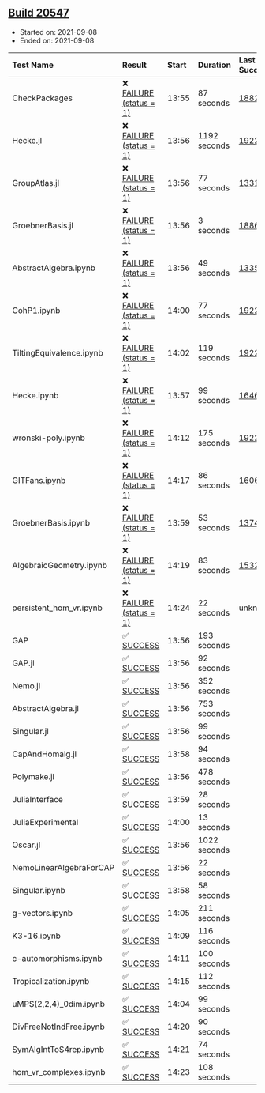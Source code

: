 ## [Build 20547](https://oscarci.mathematik.uni-kl.de/job/oscar/20547/)

* Started on: 2021-09-08
* Ended on: 2021-09-08

| Test Name    | Result | Start | Duration | Last Success | First Failure |
|:-------------|:-------|:------|:---------|:-------------|:--------------|
| CheckPackages | ❌ [FAILURE (status = 1)](https://oscarci.mathematik.uni-kl.de/job/oscar/20547/artifact/logs/build-20547/CheckPackages.log) | 13:55 | 87 seconds | [18822](https://oscarci.mathematik.uni-kl.de/job/oscar/18822/) | [18823](https://oscarci.mathematik.uni-kl.de/job/oscar/18823/) |
| Hecke.jl | ❌ [FAILURE (status = 1)](https://oscarci.mathematik.uni-kl.de/job/oscar/20547/artifact/logs/build-20547/Hecke.jl.log) | 13:56 | 1192 seconds | [19222](https://oscarci.mathematik.uni-kl.de/job/oscar/19222/) | [20152](https://oscarci.mathematik.uni-kl.de/job/oscar/20152/) |
| GroupAtlas.jl | ❌ [FAILURE (status = 1)](https://oscarci.mathematik.uni-kl.de/job/oscar/20547/artifact/logs/build-20547/GroupAtlas.jl.log) | 13:56 | 77 seconds | [13311](https://oscarci.mathematik.uni-kl.de/job/oscar/13311/) | [13312](https://oscarci.mathematik.uni-kl.de/job/oscar/13312/) |
| GroebnerBasis.jl | ❌ [FAILURE (status = 1)](https://oscarci.mathematik.uni-kl.de/job/oscar/20547/artifact/logs/build-20547/GroebnerBasis.jl.log) | 13:56 | 3 seconds | [18864](https://oscarci.mathematik.uni-kl.de/job/oscar/18864/) | [18865](https://oscarci.mathematik.uni-kl.de/job/oscar/18865/) |
| AbstractAlgebra.ipynb | ❌ [FAILURE (status = 1)](https://oscarci.mathematik.uni-kl.de/job/oscar/20547/artifact/logs/build-20547/AbstractAlgebra.ipynb.log) | 13:56 | 49 seconds | [13355](https://oscarci.mathematik.uni-kl.de/job/oscar/13355/) | [13356](https://oscarci.mathematik.uni-kl.de/job/oscar/13356/) |
| CohP1.ipynb | ❌ [FAILURE (status = 1)](https://oscarci.mathematik.uni-kl.de/job/oscar/20547/artifact/logs/build-20547/CohP1.ipynb.log) | 14:00 | 77 seconds | [19222](https://oscarci.mathematik.uni-kl.de/job/oscar/19222/) | [20152](https://oscarci.mathematik.uni-kl.de/job/oscar/20152/) |
| TiltingEquivalence.ipynb | ❌ [FAILURE (status = 1)](https://oscarci.mathematik.uni-kl.de/job/oscar/20547/artifact/logs/build-20547/TiltingEquivalence.ipynb.log) | 14:02 | 119 seconds | [19222](https://oscarci.mathematik.uni-kl.de/job/oscar/19222/) | [20152](https://oscarci.mathematik.uni-kl.de/job/oscar/20152/) |
| Hecke.ipynb | ❌ [FAILURE (status = 1)](https://oscarci.mathematik.uni-kl.de/job/oscar/20547/artifact/logs/build-20547/Hecke.ipynb.log) | 13:57 | 99 seconds | [16463](https://oscarci.mathematik.uni-kl.de/job/oscar/16463/) | [16464](https://oscarci.mathematik.uni-kl.de/job/oscar/16464/) |
| wronski-poly.ipynb | ❌ [FAILURE (status = 1)](https://oscarci.mathematik.uni-kl.de/job/oscar/20547/artifact/logs/build-20547/wronski-poly.ipynb.log) | 14:12 | 175 seconds | [19222](https://oscarci.mathematik.uni-kl.de/job/oscar/19222/) | [20152](https://oscarci.mathematik.uni-kl.de/job/oscar/20152/) |
| GITFans.ipynb | ❌ [FAILURE (status = 1)](https://oscarci.mathematik.uni-kl.de/job/oscar/20547/artifact/logs/build-20547/GITFans.ipynb.log) | 14:17 | 86 seconds | [16068](https://oscarci.mathematik.uni-kl.de/job/oscar/16068/) | [16069](https://oscarci.mathematik.uni-kl.de/job/oscar/16069/) |
| GroebnerBasis.ipynb | ❌ [FAILURE (status = 1)](https://oscarci.mathematik.uni-kl.de/job/oscar/20547/artifact/logs/build-20547/GroebnerBasis.ipynb.log) | 13:59 | 53 seconds | [13748](https://oscarci.mathematik.uni-kl.de/job/oscar/13748/) | [13749](https://oscarci.mathematik.uni-kl.de/job/oscar/13749/) |
| AlgebraicGeometry.ipynb | ❌ [FAILURE (status = 1)](https://oscarci.mathematik.uni-kl.de/job/oscar/20547/artifact/logs/build-20547/AlgebraicGeometry.ipynb.log) | 14:19 | 83 seconds | [15322](https://oscarci.mathematik.uni-kl.de/job/oscar/15322/) | [15323](https://oscarci.mathematik.uni-kl.de/job/oscar/15323/) |
| persistent_hom_vr.ipynb | ❌ [FAILURE (status = 1)](https://oscarci.mathematik.uni-kl.de/job/oscar/20547/artifact/logs/build-20547/persistent_hom_vr.ipynb.log) | 14:24 | 22 seconds | unknown | unknown |
| GAP | ✅ [SUCCESS](https://oscarci.mathematik.uni-kl.de/job/oscar/20547/artifact/logs/build-20547/GAP.log) | 13:56 | 193 seconds |  |  |
| GAP.jl | ✅ [SUCCESS](https://oscarci.mathematik.uni-kl.de/job/oscar/20547/artifact/logs/build-20547/GAP.jl.log) | 13:56 | 92 seconds |  |  |
| Nemo.jl | ✅ [SUCCESS](https://oscarci.mathematik.uni-kl.de/job/oscar/20547/artifact/logs/build-20547/Nemo.jl.log) | 13:56 | 352 seconds |  |  |
| AbstractAlgebra.jl | ✅ [SUCCESS](https://oscarci.mathematik.uni-kl.de/job/oscar/20547/artifact/logs/build-20547/AbstractAlgebra.jl.log) | 13:56 | 753 seconds |  |  |
| Singular.jl | ✅ [SUCCESS](https://oscarci.mathematik.uni-kl.de/job/oscar/20547/artifact/logs/build-20547/Singular.jl.log) | 13:56 | 99 seconds |  |  |
| CapAndHomalg.jl | ✅ [SUCCESS](https://oscarci.mathematik.uni-kl.de/job/oscar/20547/artifact/logs/build-20547/CapAndHomalg.jl.log) | 13:58 | 94 seconds |  |  |
| Polymake.jl | ✅ [SUCCESS](https://oscarci.mathematik.uni-kl.de/job/oscar/20547/artifact/logs/build-20547/Polymake.jl.log) | 13:56 | 478 seconds |  |  |
| JuliaInterface | ✅ [SUCCESS](https://oscarci.mathematik.uni-kl.de/job/oscar/20547/artifact/logs/build-20547/JuliaInterface.log) | 13:59 | 28 seconds |  |  |
| JuliaExperimental | ✅ [SUCCESS](https://oscarci.mathematik.uni-kl.de/job/oscar/20547/artifact/logs/build-20547/JuliaExperimental.log) | 14:00 | 13 seconds |  |  |
| Oscar.jl | ✅ [SUCCESS](https://oscarci.mathematik.uni-kl.de/job/oscar/20547/artifact/logs/build-20547/Oscar.jl.log) | 13:56 | 1022 seconds |  |  |
| NemoLinearAlgebraForCAP | ✅ [SUCCESS](https://oscarci.mathematik.uni-kl.de/job/oscar/20547/artifact/logs/build-20547/NemoLinearAlgebraForCAP.log) | 13:56 | 22 seconds |  |  |
| Singular.ipynb | ✅ [SUCCESS](https://oscarci.mathematik.uni-kl.de/job/oscar/20547/artifact/logs/build-20547/Singular.ipynb.log) | 13:58 | 58 seconds |  |  |
| g-vectors.ipynb | ✅ [SUCCESS](https://oscarci.mathematik.uni-kl.de/job/oscar/20547/artifact/logs/build-20547/g-vectors.ipynb.log) | 14:05 | 211 seconds |  |  |
| K3-16.ipynb | ✅ [SUCCESS](https://oscarci.mathematik.uni-kl.de/job/oscar/20547/artifact/logs/build-20547/K3-16.ipynb.log) | 14:09 | 116 seconds |  |  |
| c-automorphisms.ipynb | ✅ [SUCCESS](https://oscarci.mathematik.uni-kl.de/job/oscar/20547/artifact/logs/build-20547/c-automorphisms.ipynb.log) | 14:11 | 100 seconds |  |  |
| Tropicalization.ipynb | ✅ [SUCCESS](https://oscarci.mathematik.uni-kl.de/job/oscar/20547/artifact/logs/build-20547/Tropicalization.ipynb.log) | 14:15 | 112 seconds |  |  |
| uMPS(2,2,4)_0dim.ipynb | ✅ [SUCCESS](https://oscarci.mathematik.uni-kl.de/job/oscar/20547/artifact/logs/build-20547/uMPS-2-2-4-_0dim.ipynb.log) | 14:04 | 99 seconds |  |  |
| DivFreeNotIndFree.ipynb | ✅ [SUCCESS](https://oscarci.mathematik.uni-kl.de/job/oscar/20547/artifact/logs/build-20547/DivFreeNotIndFree.ipynb.log) | 14:20 | 90 seconds |  |  |
| SymAlgIntToS4rep.ipynb | ✅ [SUCCESS](https://oscarci.mathematik.uni-kl.de/job/oscar/20547/artifact/logs/build-20547/SymAlgIntToS4rep.ipynb.log) | 14:21 | 74 seconds |  |  |
| hom_vr_complexes.ipynb | ✅ [SUCCESS](https://oscarci.mathematik.uni-kl.de/job/oscar/20547/artifact/logs/build-20547/hom_vr_complexes.ipynb.log) | 14:23 | 108 seconds |  |  |
